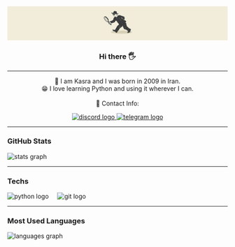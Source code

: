 <p align="center">
  <img src="picture/kasra_iran13.png" alt="My Picture" />
</p>

<h3 align="center">
  Hi there 🖐
</h3>

<hr>

<p align="center"">
  🌱 I am Kasra and I was born in 2009 in Iran. <br>
  😁 I love learning Python and using it wherever I can.<br><br>
  🚀 Contact Info:
</p>


<div align="center">
  <a href="https://discord.com/users/902607840659783735" target="_blank">
    <img src="https://raw.githubusercontent.com/maurodesouza/profile-readme-generator/master/src/assets/icons/social/discord/default.svg" width="30" height="30" alt="discord logo"  />
  </a>
  <a href="https://t.me/kasra_iran13" target="_blank">
    <img src="https://raw.githubusercontent.com/maurodesouza/profile-readme-generator/master/src/assets/icons/social/telegram/default.svg" width="30" height="30" alt="telegram logo"  />
  </a>
</div>

<hr>

<h3>GitHub Stats  </h3>

<img src="https://github-readme-stats.vercel.app/api?username=kasrairan13&hide_title=true&hide_rank=false&show_icons=true&include_all_commits=false&count_private=false&disable_animations=false&theme=slateorange&locale=en&hide_border=true&order=1" alt="stats graph"  />

<hr>

<h3>Techs</h3>

<div align="left">
  <img src="https://cdn.jsdelivr.net/gh/devicons/devicon/icons/python/python-original.svg" height="40" alt="python logo"  />
  <img width="12" />
  <img src="https://cdn.jsdelivr.net/gh/devicons/devicon/icons/git/git-original.svg" height="40" alt="git logo"  />
</div>

<hr>

<h3>Most Used Languages</h3>

<img src="https://github-readme-stats.vercel.app/api/top-langs?username=kasrairan13&locale=en&hide_title=true&layout=pie&card_width=320&langs_count=10&theme=slateorange&hide_border=true&order=2" alt="languages graph"  />